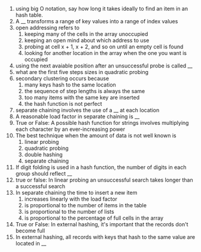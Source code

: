 1. using big O notation, say how long it takes ideally to find an item in an hash table.
2. A __ transforms a range of key values into a range of index values
3. open addressing refers to
    1. keeping many of the cells in the array unoccupied
    2. keeping an open mind about which address to use
    3. probing at cell x + 1, x + 2, and so on until an empty cell is found
    4. looking for another location in the array when the one you want is occupied
4. using the next avaiable position after an unsuccessful probe is called __
5. what are the first five steps sizes in quadratic probing
6. secondary clustering occurs because
    1. many keys hash to the same location
    2. the sequence of step lengths is always the same
    3. too many items with the same key are inserted
    4. the hash function is not perfect
7. separate chaining involves the use of a __ at each location
8. A reasonable load factor in separate chaining is __
9. True or False: A possible hash function for strings involves multiplying each character by an ever-increasing power
10. The best technique when the amount of data is not well known is 
    1. linear probing
    2. quadratic probing
    3. double hashing
    4. separate chaining
11. If digit folding is used in a hash function, the number of digits in each group should reflect __
12. true or false: In linear probing an unsuccessful search takes longer than a successful search
13. In separate chaining the time to insert a new item
    1. increases linearly with the load factor
    2. is proportional to the number of items in the table
    3. is proportional to the number of lists
    4. is proportional to the percentage of full cells in the array
14. True or False: In external hashing, it's important that the records don't become full
15. In external hashing, all records with keys that hash to the same value are located in __
    
